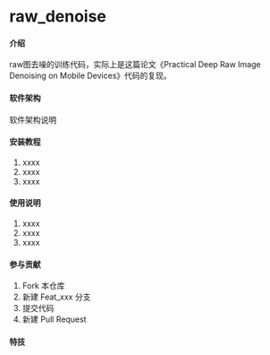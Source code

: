 # raw_denoise

#### 介绍
raw图去噪的训练代码，实际上是这篇论文《Practical Deep Raw Image Denoising
on Mobile Devices》代码的复现。

#### 软件架构
软件架构说明


#### 安装教程

1.  xxxx
2.  xxxx
3.  xxxx

#### 使用说明

1.  xxxx
2.  xxxx
3.  xxxx

#### 参与贡献

1.  Fork 本仓库
2.  新建 Feat_xxx 分支
3.  提交代码
4.  新建 Pull Request


#### 特技
